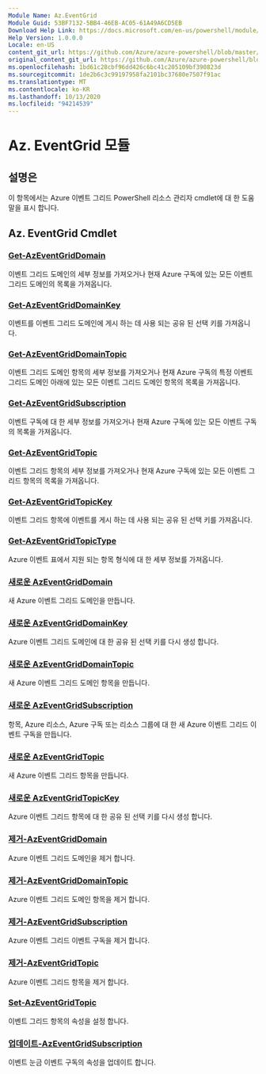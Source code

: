 ```yaml
---
Module Name: Az.EventGrid
Module Guid: 53BF7132-5BB4-46EB-AC05-61A49A6CD5EB
Download Help Link: https://docs.microsoft.com/en-us/powershell/module/az.eventgrid
Help Version: 1.0.0.0
Locale: en-US
content_git_url: https://github.com/Azure/azure-powershell/blob/master/src/EventGrid/EventGrid/help/Az.EventGrid.md
original_content_git_url: https://github.com/Azure/azure-powershell/blob/master/src/EventGrid/EventGrid/help/Az.EventGrid.md
ms.openlocfilehash: 1bd61c28cbf96dd426c6bc41c205109bf390823d
ms.sourcegitcommit: 1de2b6c3c99197958fa2101bc37680e7507f91ac
ms.translationtype: MT
ms.contentlocale: ko-KR
ms.lasthandoff: 10/13/2020
ms.locfileid: "94214539"
---
```

# Az. EventGrid 모듈
## 설명은
이 항목에서는 Azure 이벤트 그리드 PowerShell 리소스 관리자 cmdlet에 대 한 도움말을 표시 합니다.

## Az. EventGrid Cmdlet
### [Get-AzEventGridDomain](Get-AzEventGridDomain.md)
이벤트 그리드 도메인의 세부 정보를 가져오거나 현재 Azure 구독에 있는 모든 이벤트 그리드 도메인의 목록을 가져옵니다.

### [Get-AzEventGridDomainKey](Get-AzEventGridDomainKey.md)
이벤트를 이벤트 그리드 도메인에 게시 하는 데 사용 되는 공유 된 선택 키를 가져옵니다.

### [Get-AzEventGridDomainTopic](Get-AzEventGridDomainTopic.md)
이벤트 그리드 도메인 항목의 세부 정보를 가져오거나 현재 Azure 구독의 특정 이벤트 그리드 도메인 아래에 있는 모든 이벤트 그리드 도메인 항목의 목록을 가져옵니다.

### [Get-AzEventGridSubscription](Get-AzEventGridSubscription.md)
이벤트 구독에 대 한 세부 정보를 가져오거나 현재 Azure 구독에 있는 모든 이벤트 구독의 목록을 가져옵니다.

### [Get-AzEventGridTopic](Get-AzEventGridTopic.md)
이벤트 그리드 항목의 세부 정보를 가져오거나 현재 Azure 구독에 있는 모든 이벤트 그리드 항목의 목록을 가져옵니다.

### [Get-AzEventGridTopicKey](Get-AzEventGridTopicKey.md)
이벤트 그리드 항목에 이벤트를 게시 하는 데 사용 되는 공유 된 선택 키를 가져옵니다.

### [Get-AzEventGridTopicType](Get-AzEventGridTopicType.md)
Azure 이벤트 표에서 지원 되는 항목 형식에 대 한 세부 정보를 가져옵니다.

### [새로운 AzEventGridDomain](New-AzEventGridDomain.md)
새 Azure 이벤트 그리드 도메인을 만듭니다.

### [새로운 AzEventGridDomainKey](New-AzEventGridDomainKey.md)
Azure 이벤트 그리드 도메인에 대 한 공유 된 선택 키를 다시 생성 합니다.

### [새로운 AzEventGridDomainTopic](New-AzEventGridDomainTopic.md)
새 Azure 이벤트 그리드 도메인 항목을 만듭니다.

### [새로운 AzEventGridSubscription](New-AzEventGridSubscription.md)
항목, Azure 리소스, Azure 구독 또는 리소스 그룹에 대 한 새 Azure 이벤트 그리드 이벤트 구독을 만듭니다.

### [새로운 AzEventGridTopic](New-AzEventGridTopic.md)
새 Azure 이벤트 그리드 항목을 만듭니다.

### [새로운 AzEventGridTopicKey](New-AzEventGridTopicKey.md)
Azure 이벤트 그리드 항목에 대 한 공유 된 선택 키를 다시 생성 합니다.

### [제거-AzEventGridDomain](Remove-AzEventGridDomain.md)
Azure 이벤트 그리드 도메인을 제거 합니다.

### [제거-AzEventGridDomainTopic](Remove-AzEventGridDomainTopic.md)
Azure 이벤트 그리드 도메인 항목을 제거 합니다.

### [제거-AzEventGridSubscription](Remove-AzEventGridSubscription.md)
Azure 이벤트 그리드 이벤트 구독을 제거 합니다.

### [제거-AzEventGridTopic](Remove-AzEventGridTopic.md)
Azure 이벤트 그리드 항목을 제거 합니다.

### [Set-AzEventGridTopic](Set-AzEventGridTopic.md)
이벤트 그리드 항목의 속성을 설정 합니다.

### [업데이트-AzEventGridSubscription](Update-AzEventGridSubscription.md)
이벤트 눈금 이벤트 구독의 속성을 업데이트 합니다.

